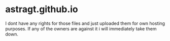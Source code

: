 # astragt.github.io
I dont have any rights for those files and just uploaded them for own hosting purposes.
If any of the owners are against it i will immediately take them down.
